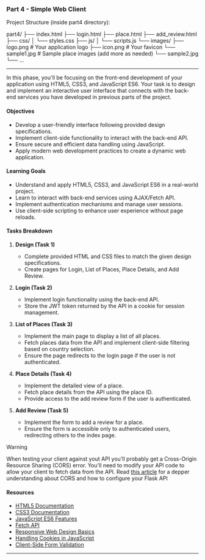 ### Part 4 - Simple Web Client


Project Structure (inside part4 directory):

part4/
├── index.html
├── login.html
├── place.html
├── add_review.html
├── css/
│   └── styles.css
├── js/
│   └── scripts.js
└── images/
    ├── logo.png      # Your application logo
    ├── icon.png      # Your favicon
    └── sample1.jpg   # Sample place images (add more as needed)
    └── sample2.jpg
    └── ...


-----------------------------------------------------------------------------
In this phase, you'll be focusing on the front-end development of your application using HTML5, CSS3, and JavaScript ES6. Your task is to design and implement an interactive user interface that connects with the back-end services you have developed in previous parts of the project.

#### Objectives

- Develop a user-friendly interface following provided design specifications.
- Implement client-side functionality to interact with the back-end API.
- Ensure secure and efficient data handling using JavaScript.
- Apply modern web development practices to create a dynamic web application.

#### Learning Goals

- Understand and apply HTML5, CSS3, and JavaScript ES6 in a real-world project.
- Learn to interact with back-end services using AJAX/Fetch API.
- Implement authentication mechanisms and manage user sessions.
- Use client-side scripting to enhance user experience without page reloads.

#### Tasks Breakdown

1. **Design (Task 1)**
   - Complete provided HTML and CSS files to match the given design specifications.
   - Create pages for Login, List of Places, Place Details, and Add Review.

2. **Login (Task 2)**
   - Implement login functionality using the back-end API.
   - Store the JWT token returned by the API in a cookie for session management.

3. **List of Places (Task 3)**
   - Implement the main page to display a list of all places.
   - Fetch places data from the API and implement client-side filtering based on country selection.
   - Ensure the page redirects to the login page if the user is not authenticated.

4. **Place Details (Task 4)**
   - Implement the detailed view of a place.
   - Fetch place details from the API using the place ID.
   - Provide access to the add review form if the user is authenticated.

5. **Add Review (Task 5)**
   - Implement the form to add a review for a place.
   - Ensure the form is accessible only to authenticated users, redirecting others to the index page.

> [!WARNING]
> When testing your client against yout API you'll probably get a Cross-Origin Resource Sharing (CORS) error. You'll need to modify your API code to allow your client to fetch data from the API.
> Read [this article](https://medium.com/@mterrano1/cors-in-a-flask-api-38051388f8cc) for a depper understanding about CORS and how to configure your Flask API

#### Resources

- [HTML5 Documentation](https://developer.mozilla.org/en-US/docs/Web/Guide/HTML/HTML5)
- [CSS3 Documentation](https://developer.mozilla.org/en-US/docs/Web/CSS/CSS3)
- [JavaScript ES6 Features](https://developer.mozilla.org/en-US/docs/Web/JavaScript/New_in_JavaScript/ECMAScript_2015)
- [Fetch API](https://developer.mozilla.org/en-US/docs/Web/API/Fetch_API)
- [Responsive Web Design Basics](https://web.dev/responsive-web-design-basics/)
- [Handling Cookies in JavaScript](https://developer.mozilla.org/en-US/docs/Web/API/Document/cookie)
- [Client-Side Form Validation](https://developer.mozilla.org/en-US/docs/Learn/Forms/Form_validation)

---
